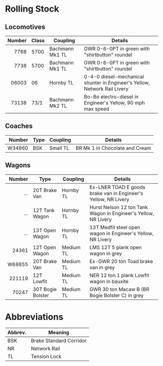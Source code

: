 # Rolling Stock

## Locomotives

Number | Class | Coupling        | Details
------:|-------|-----------------|---------
7768   | 5700  | Bachmann Mk1 TL | GWR 0-6-0PT in green with "shirtbutton" roundel
7738   | 5700  | Bachmann Mk1 TL | GWR 0-6-0PT in green with "shirtbutton" roundel
06003  | 06    | Hornby TL       | 0-4-0 diesel-mechanical shunter in Engineer's Yellow, Network Rail Livery
73138  | 73/1  | Bachmann Mk2 TL | Bo-Bo electro-diesel in Engineer's Yellow, 90 mph max speed

## Coaches

Number | Type   | Coupling  | Details
------:|--------|-----------|--------
W34860 | BSK    | Small TL  | BR Mk 1 in Chocolate and Cream

## Wagons

Number | Type           | Coupling  | Details
------:|----------------|-----------|--------
…      | 20T Brake Van  | Hornby TL | Ex-LNER TOAD E goods brake van in Engineer's Yellow, NR Livery
…      | 12T Tank Wagon | Hornby TL | Hurst Nelson 12 ton Tank Wagon in Engineer's Yellow, NR Livery
…      | 13T Open Wagon | Hornby TL | 13T Medfit steel open wagon in Engineer's Yellow, NR Livery
 24361 | 12T Open Wagon | Medium TL | LMS 12T 5 plank open wagon in grey
W68855 | 20T Brake Van  | Medium TL | Ex-GWR 20 ton Toad brake van in grey
221119 | 12T Lowfit     | Medium TL | NER 12 ton 1 plank Lowfit wagon in bauxite
 70247 | 30T Bogie Bolster | Medium TL | GWR 30 ton Macaw B (BR Bogie Bolster C) in grey

# Abbreviations

Abbrev. | Meaning
--------|--------
BSK     | Brake Standard Corridor
NR      | Network Rail
TL      | Tension Lock
